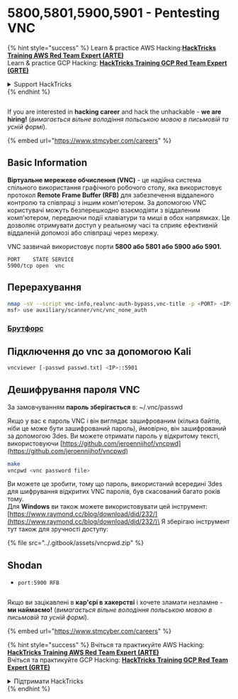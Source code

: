 # 5800,5801,5900,5901 - Pentesting VNC

{% hint style="success" %}
Learn & practice AWS Hacking:<img src="../.gitbook/assets/arte.png" alt="" data-size="line">[**HackTricks Training AWS Red Team Expert (ARTE)**](https://training.hacktricks.xyz/courses/arte)<img src="../.gitbook/assets/arte.png" alt="" data-size="line">\
Learn & practice GCP Hacking: <img src="../.gitbook/assets/grte.png" alt="" data-size="line">[**HackTricks Training GCP Red Team Expert (GRTE)**<img src="../.gitbook/assets/grte.png" alt="" data-size="line">](https://training.hacktricks.xyz/courses/grte)

<details>

<summary>Support HackTricks</summary>

* Check the [**subscription plans**](https://github.com/sponsors/carlospolop)!
* **Join the** 💬 [**Discord group**](https://discord.gg/hRep4RUj7f) or the [**telegram group**](https://t.me/peass) or **follow** us on **Twitter** 🐦 [**@hacktricks\_live**](https://twitter.com/hacktricks\_live)**.**
* **Share hacking tricks by submitting PRs to the** [**HackTricks**](https://github.com/carlospolop/hacktricks) and [**HackTricks Cloud**](https://github.com/carlospolop/hacktricks-cloud) github repos.

</details>
{% endhint %}

<figure><img src="../.gitbook/assets/image (1) (1) (1) (1) (1) (1) (1) (1) (1) (1) (1) (1).png" alt=""><figcaption></figcaption></figure>

If you are interested in **hacking career** and hack the unhackable - **we are hiring!** (_вимагається вільне володіння польською мовою в письмовій та усній формі_).

{% embed url="https://www.stmcyber.com/careers" %}

## Basic Information

**Віртуальне мережеве обчислення (VNC)** - це надійна система спільного використання графічного робочого столу, яка використовує протокол **Remote Frame Buffer (RFB)** для забезпечення віддаленого контролю та співпраці з іншим комп'ютером. За допомогою VNC користувачі можуть безперешкодно взаємодіяти з віддаленим комп'ютером, передаючи події клавіатури та миші в обох напрямках. Це дозволяє отримувати доступ у реальному часі та сприяє ефективній віддаленій допомозі або співпраці через мережу.

VNC зазвичай використовує порти **5800 або 5801 або 5900 або 5901.**
```
PORT    STATE SERVICE
5900/tcp open  vnc
```
## Перерахування
```bash
nmap -sV --script vnc-info,realvnc-auth-bypass,vnc-title -p <PORT> <IP>
msf> use auxiliary/scanner/vnc/vnc_none_auth
```
### [**Брутфорс**](../generic-methodologies-and-resources/brute-force.md#vnc)

## Підключення до vnc за допомогою Kali
```bash
vncviewer [-passwd passwd.txt] <IP>::5901
```
## Дешифрування пароля VNC

За замовчуванням **пароль зберігається** в: \~/.vnc/passwd

Якщо у вас є пароль VNC і він виглядає зашифрованим (кілька байтів, ніби це може бути зашифрований пароль), ймовірно, він зашифрований за допомогою 3des. Ви можете отримати пароль у відкритому тексті, використовуючи [https://github.com/jeroennijhof/vncpwd](https://github.com/jeroennijhof/vncpwd)
```bash
make
vncpwd <vnc password file>
```
Ви можете це зробити, тому що пароль, використаний всередині 3des для шифрування відкритих VNC паролів, був скасований багато років тому.\
Для **Windows** ви також можете використовувати цей інструмент: [https://www.raymond.cc/blog/download/did/232/](https://www.raymond.cc/blog/download/did/232/)\
Я зберігаю інструмент тут також для зручності доступу:

{% file src="../.gitbook/assets/vncpwd.zip" %}

## Shodan

* `port:5900 RFB`

<figure><img src="../.gitbook/assets/image (1) (1) (1) (1) (1) (1) (1) (1) (1) (1) (1) (1).png" alt=""><figcaption></figcaption></figure>

Якщо ви зацікавлені в **кар'єрі в хакерстві** і хочете зламати незламне - **ми наймаємо!** (_вимагається вільне володіння польською мовою в письмовій та усній формі_).

{% embed url="https://www.stmcyber.com/careers" %}

{% hint style="success" %}
Вчіться та практикуйте AWS Hacking:<img src="../.gitbook/assets/arte.png" alt="" data-size="line">[**HackTricks Training AWS Red Team Expert (ARTE)**](https://training.hacktricks.xyz/courses/arte)<img src="../.gitbook/assets/arte.png" alt="" data-size="line">\
Вчіться та практикуйте GCP Hacking: <img src="../.gitbook/assets/grte.png" alt="" data-size="line">[**HackTricks Training GCP Red Team Expert (GRTE)**<img src="../.gitbook/assets/grte.png" alt="" data-size="line">](https://training.hacktricks.xyz/courses/grte)

<details>

<summary>Підтримати HackTricks</summary>

* Перевірте [**плани підписки**](https://github.com/sponsors/carlospolop)!
* **Приєднуйтесь до** 💬 [**групи Discord**](https://discord.gg/hRep4RUj7f) або [**групи Telegram**](https://t.me/peass) або **слідкуйте** за нами в **Twitter** 🐦 [**@hacktricks\_live**](https://twitter.com/hacktricks\_live)**.**
* **Діліться хакерськими трюками, надсилаючи PR до** [**HackTricks**](https://github.com/carlospolop/hacktricks) та [**HackTricks Cloud**](https://github.com/carlospolop/hacktricks-cloud) репозиторіїв на GitHub.

</details>
{% endhint %}
